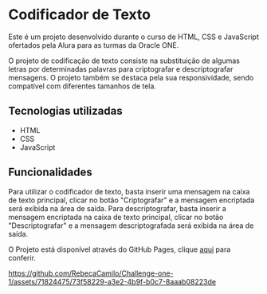 # Codificador de Texto

Este é um projeto desenvolvido durante o curso de HTML, CSS e JavaScript ofertados pela Alura para as turmas da Oracle ONE.

O projeto de codificação de texto consiste na substituição de algumas letras por determinadas palavras para criptografar e descriptografar mensagens.
O projeto também se destaca pela sua responsividade, sendo compatível com diferentes tamanhos de tela.

## Tecnologias utilizadas
- HTML
- CSS
- JavaScript

## Funcionalidades
Para utilizar o codificador de texto, basta inserir uma mensagem na caixa de texto principal, clicar no botão "Criptografar" e a mensagem encriptada será exibida na área de saída. 
Para descriptografar, basta inserir a mensagem encriptada na caixa de texto principal, clicar no botão "Descriptografar" e a mensagem descriptografada será exibida na área de saída.

O Projeto está disponível através do GitHub Pages, clique <a href="https://rebecacamilo.github.io/Challenge-one-1/">aqui</a> para conferir.

https://github.com/RebecaCamilo/Challenge-one-1/assets/71824475/73f58229-a3e2-4b9f-b0c7-8aaab08223de
